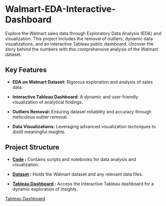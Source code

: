 # Walmart-EDA-Interactive-Dashboard
Explore the Walmart sales data through Exploratory Data Analysis (EDA) and visualization. This project includes the removal of outliers, dynamic data visualizations, and an interactive Tableau public dashboard. Uncover the story behind the numbers with this comprehensive analysis of the Walmart dataset.

## Key Features

- **EDA on Walmart Dataset:** Rigorous exploration and analysis of sales data.
  
- **Interactive Tableau Dashboard:** A dynamic and user-friendly visualization of analytical findings.

- **Outliers Removal:** Ensuring dataset reliability and accuracy through meticulous outlier removal.

- **Data Visualizations:** Leveraging advanced visualization techniques to distill meaningful insights.

## Project Structure

- **[Code](https://github.com/houcine6/Walmart-EDA-Interactive-Dashboard/blob/main/Walmart_EDA.ipynb) :** Contains scripts and notebooks for data analysis and visualization.

- **[Dataset](https://www.kaggle.com/datasets/yasserh/walmart-dataset) :** Holds the Walmart dataset and any relevant data files.

- **[Tableau Dashboard](https://public.tableau.com/app/profile/houcine.zakaria.hadj.said/viz/WalmartSalesTrendsOverTime/Tableaudebord1) :** Access the interactive Tableau dashboard for a dynamic exploration of insights.

[Tableau Dashboard](https://github.com/houcine6/Walmart-EDA-Interactive-Dashboard/blob/main/Tableau_Dashboard.PNG)
